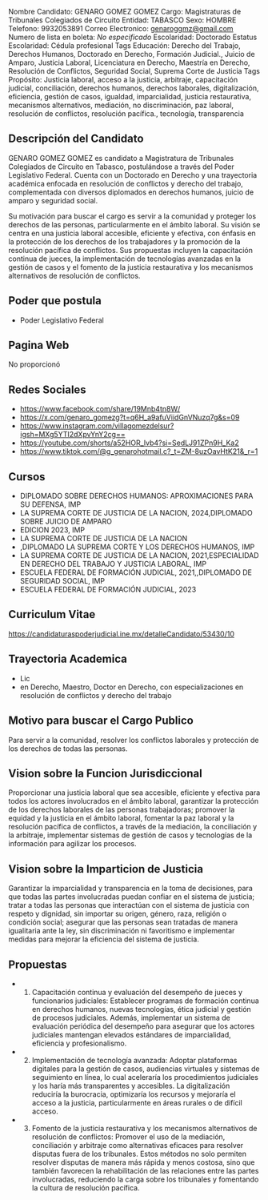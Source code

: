 Nombre Candidato: GENARO GOMEZ GOMEZ
Cargo: Magistraturas de Tribunales Colegiados de Circuito
Entidad: TABASCO
Sexo: HOMBRE
Telefono: 9932053891
Correo Electronico: genaroggmz@gmail.com
Numero de lista en boleta: *No especificado*
Escolaridad: Doctorado
Estatus Escolaridad: Cédula profesional
Tags Educación: Derecho del Trabajo, Derechos Humanos, Doctorado en Derecho, Formación Judicial., Juicio de Amparo, Justicia Laboral, Licenciatura en Derecho, Maestría en Derecho, Resolución de Conflictos, Seguridad Social, Suprema Corte de Justicia
Tags Propósito: Justicia laboral, acceso a la justicia, arbitraje, capacitación judicial, conciliación, derechos humanos, derechos laborales, digitalización, eficiencia, gestión de casos, igualdad, imparcialidad, justicia restaurativa, mecanismos alternativos, mediación, no discriminación, paz laboral, resolución de conflictos, resolución pacífica., tecnología, transparencia


## Descripción del Candidato 

GENARO GOMEZ GOMEZ es candidato a Magistratura de Tribunales Colegiados de Circuito en Tabasco, postulándose a través del Poder Legislativo Federal. Cuenta con un Doctorado en Derecho y una trayectoria académica enfocada en resolución de conflictos y derecho del trabajo, complementada con diversos diplomados en derechos humanos, juicio de amparo y seguridad social.

Su motivación para buscar el cargo es servir a la comunidad y proteger los derechos de las personas, particularmente en el ámbito laboral. Su visión se centra en una justicia laboral accesible, eficiente y efectiva, con énfasis en la protección de los derechos de los trabajadores y la promoción de la resolución pacífica de conflictos. Sus propuestas incluyen la capacitación continua de jueces, la implementación de tecnologías avanzadas en la gestión de casos y el fomento de la justicia restaurativa y los mecanismos alternativos de resolución de conflictos.


## Poder que postula

- Poder Legislativo Federal


## Pagina Web

No proporcionó


## Redes Sociales

- https://www.facebook.com/share/19Mnb4tn8W/
- https://x.com/genaro_gomezg?t=q6H_a9afuViidGnVNuzq7g&s=09
- https://www.instagram.com/villagomezdelsur?igsh=MXg5YTI2dXpvYnY2cg==
- https://youtube.com/shorts/a52HOR_lvb4?si=SedLJ91ZPn9H_Ka2
- https://www.tiktok.com/@g_genarohotmail.c?_t=ZM-8uzOavHtK21&_r=1


## Cursos

- DIPLOMADO SOBRE DERECHOS HUMANOS: APROXIMACIONES PARA SU DEFENSA, IMP
- LA SUPREMA CORTE DE JUSTICIA DE LA NACION, 2024,DIPLOMADO SOBRE JUICIO DE AMPARO
- EDICION 2023, IMP
- LA SUPREMA CORTE DE JUSTICIA DE LA NACION
- ,DIPLOMADO LA SUPREMA CORTE Y LOS DERECHOS HUMANOS, IMP
- LA SUPREMA CORTE DE JUSTICIA DE LA NACION, 2021,ESPECIALIDAD EN DERECHO DEL TRABAJO Y JUSTICIA LABORAL, IMP
- ESCUELA FEDERAL DE FORMACIÓN JUDICIAL, 2021,,DIPLOMADO DE SEGURIDAD SOCIAL, IMP
- ESCUELA FEDERAL DE FORMACIÓN JUDICIAL, 2023


## Curriculum Vitae

https://candidaturaspoderjudicial.ine.mx/detalleCandidato/53430/10


## Trayectoria Academica

- Lic
- en Derecho, Maestro, Doctor en Derecho, con especializaciones en resolución de conflictos y derecho del trabajo


## Motivo para buscar el Cargo Publico

Para servir a la comunidad, resolver los conflictos laborales y protección de los derechos de todas las personas.


## Vision sobre la Funcion Jurisdiccional

Proporcionar una justicia laboral que sea accesible, eficiente y efectiva para todos los actores involucrados en el ámbito laboral, garantizar la protección de los derechos laborales de las personas trabajadoras; promover la equidad y la justicia en el ámbito laboral, fomentar la paz laboral y la resolución pacífica de conflictos, a través de la mediación, la conciliación y la arbitraje, implementar sistemas de gestión de casos y tecnologías de la información para agilizar los procesos.


## Vision sobre la Imparticion de Justicia

Garantizar la imparcialidad y transparencia en la toma de decisiones, para que todas las partes involucradas puedan confiar en el sistema de justicia; tratar a todas las personas que interactúan con el sistema de justicia con respeto y dignidad, sin importar su origen, género, raza, religión o condición social; asegurar que las personas sean tratadas de manera igualitaria ante la ley, sin discriminación ni favoritismo e implementar medidas para mejorar la eficiencia del sistema de justicia.


## Propuestas

- 1.	Capacitación continua y evaluación del desempeño de jueces y funcionarios judiciales: Establecer programas de formación continua en derechos humanos, nuevas tecnologías, ética judicial y gestión de procesos judiciales. Además, implementar un sistema de evaluación periódica del desempeño para asegurar que los actores judiciales mantengan elevados estándares de imparcialidad, eficiencia y profesionalismo.
- 2.	Implementación de tecnología avanzada: Adoptar plataformas digitales para la gestión de casos, audiencias virtuales y sistemas de seguimiento en línea, lo cual aceleraría los procedimientos judiciales y los haría más transparentes y accesibles. La digitalización reduciría la burocracia, optimizaría los recursos y mejoraría el acceso a la justicia, particularmente en áreas rurales o de difícil acceso.
- 3.	Fomento de la justicia restaurativa y los mecanismos alternativos de resolución de conflictos: Promover el uso de la mediación, conciliación y arbitraje como alternativas eficaces para resolver disputas fuera de los tribunales. Estos métodos no solo permiten resolver disputas de manera más rápida y menos costosa, sino que también favorecen la rehabilitación de las relaciones entre las partes involucradas, reduciendo la carga sobre los tribunales y fomentando la cultura de resolución pacífica.

